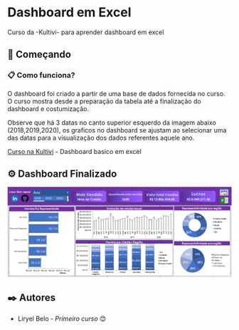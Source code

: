 # Dashboard em Excel

Curso da -Kultivi- para aprender dashboard em excel

## 🚀 Começando

### 📋 Como funciona?

O dashboard foi criado a partir de uma base de dados fornecida no curso. O curso mostra desde a preparação da tabela até a finalização do dashboard e costumização. 

Observe que há 3 datas no canto superior esquerdo da imagem abaixo (2018,2019,2020), os graficos no dashboard se ajustam ao selecionar uma das datas para a visualização dos dados referentes aquele ano. 


[Curso na Kultivi](https://app.kultivi.com/dashboard/course/simplifica-excel/lesson/finalizacao-da-dashboard) - Dashboard basico em excel

## ⚙️ Dashboard Finalizado

 <img src="https://github.com/liryelbeloaguiar/Excel_Dashboad/blob/main/dash_excel_img.PNG" />
 
## ✒️ Autores

* Liryel Belo - *Primeiro curso*  😊
